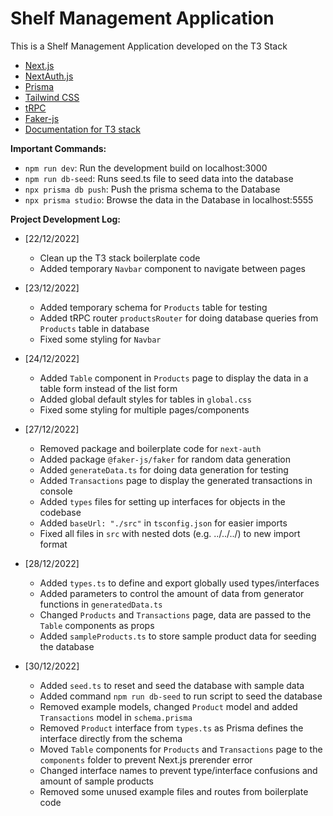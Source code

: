 # Shelf Management Application

This is a Shelf Management Application developed on the T3 Stack

- [Next.js](https://nextjs.org)
- [NextAuth.js](https://next-auth.js.org)
- [Prisma](https://prisma.io)
- [Tailwind CSS](https://tailwindcss.com)
- [tRPC](https://trpc.io)
- [Faker-js](https://fakerjs.dev/)
- [Documentation for T3 stack](https://create.t3.gg/)

**Important Commands:**

- `npm run dev`: Run the development build on localhost:3000
- `npm run db-seed`: Runs seed.ts file to seed data into the database
- `npx prisma db push`: Push the prisma schema to the Database
- `npx prisma studio`: Browse the data in the Database in localhost:5555

**Project Development Log:**

- [22/12/2022]

  - Clean up the T3 stack boilerplate code
  - Added temporary `Navbar` component to navigate between pages

- [23/12/2022]

  - Added temporary schema for `Products` table for testing
  - Added tRPC router `productsRouter` for doing database queries from `Products` table in database
  - Fixed some styling for `Navbar`

- [24/12/2022]

  - Added `Table` component in `Products` page to display the data in a table form instead of the list form
  - Added global default styles for tables in `global.css`
  - Fixed some styling for multiple pages/components

- [27/12/2022]

  - Removed package and boilerplate code for `next-auth`
  - Added package `@faker-js/faker` for random data generation
  - Added `generateData.ts` for doing data generation for testing
  - Added `Transactions` page to display the generated transactions in console
  - Added `types` files for setting up interfaces for objects in the codebase
  - Added `baseUrl: "./src"` in `tsconfig.json` for easier imports
  - Fixed all files in `src` with nested dots (e.g. ../../../) to new import format

- [28/12/2022]

  - Added `types.ts` to define and export globally used types/interfaces
  - Added parameters to control the amount of data from generator functions in `generatedData.ts`
  - Changed `Products` and `Transactions` page, data are passed to the `Table` components as props
  - Added `sampleProducts.ts` to store sample product data for seeding the database

- [30/12/2022]

  - Added `seed.ts` to reset and seed the database with sample data
  - Added command `npm run db-seed` to run script to seed the database
  - Removed example models, changed `Product` model and added `Transactions` model in `schema.prisma`
  - Removed `Product` interface from `types.ts` as Prisma defines the interface directly from the schema
  - Moved `Table` components for `Products` and `Transactions` page to the `components` folder to prevent Next.js prerender error
  - Changed interface names to prevent type/interface confusions and amount of sample products
  - Removed some unused example files and routes from boilerplate code
